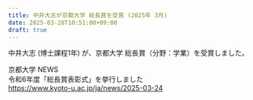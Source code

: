 ```yaml
---
title: 中井大志が京都大学 総長賞を受賞 (2025年 3月)
date: 2025-03-28T10:51:00+09:00
draft: true
---
```

中井大志 (博士課程1年) が、京都大学 総長賞（分野：学業）を受賞しました。

京都大学 NEWS<br>
令和6年度「総長賞表彰式」を挙行しました<br>
https://www.kyoto-u.ac.jp/ja/news/2025-03-24

